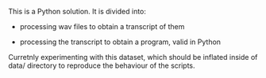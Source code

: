 This is a Python solution. It is divided into:

- processing wav files to obtain a transcript of them

- processing the transcript to obtain a program, valid in Python

Curretnly experimenting with this dataset, which should be inflated inside
of data/ directory to reproduce the behaviour of the scripts.
